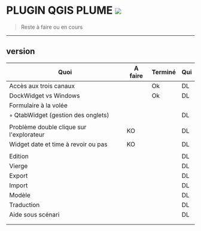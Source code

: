 # PLUGIN QGIS PLUME ![](flyers/plume1.png)
> Reste à faire ou en cours 

---           
## version

|     Quoi      |     A faire     |  Terminé   |  Qui   |
| ------------- | ------------- | --------- | --------- |
| Accès aux trois canaux             |        |   Ok   |   DL   |
| DockWidget vs Windows              |        |   Ok   |   DL   |
| Formulaire à la volée              |        |        |
| ◦ QtabWidget (gestion des onglets) |        |        |   DL   |
|                                    |        |        |
| Problème double clique sur l'explorateur |   KO   |        |   DL   |
| Widget date et time à revoir ou pas |   KO   |        |   DL   |
|                                    |        |        |
| Edition                            |        |        |   DL   |
| Vierge                             |        |        |   DL   |
| Export                             |        |        |   DL   |
| Import                             |        |        |   DL   |
| Modèle                             |        |        |   DL   |
| Traduction                         |        |        |   DL   |
| Aide sous scénari                  |        |        |   DL   |
|                                    |        |        |
|                                    |        |        |


